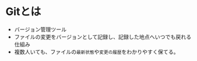 # Gitとは
- バージョン管理ツール
- ファイルの変更をバージョンとして記録し、記録した地点へいつでも戻れる仕組み
- 複数人いても、ファイルの`最新状態`や`変更の履歴`をわかりやすく保てる。
